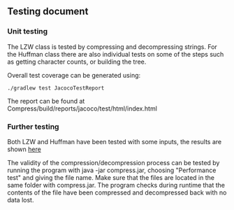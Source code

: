 ## Testing document

### Unit testing

The LZW class is tested by compressing and decompressing strings. For the Huffman class there are also individual tests on some of the steps
such as getting character counts, or building the tree.

Overall test coverage can be generated using:
```
./gradlew test JacocoTestReport
```
The report can be found at Compress/build/reports/jacoco/test/html/index.html


### Further testing

Both LZW and Huffman have been tested with some inputs, the results are shown [here](https://github.com/Henri0088/File-Compression/blob/main/Documentation/Implementation.md#performance-comparison)

The validity of the compression/decompression process can be tested by running the program with java -jar compress.jar, choosing "Performance test" and giving the file name. Make sure that the files are located in the same folder with compress.jar.
The program checks during runtime that the contents of the file have been compressed and decompressed back with no data lost.
